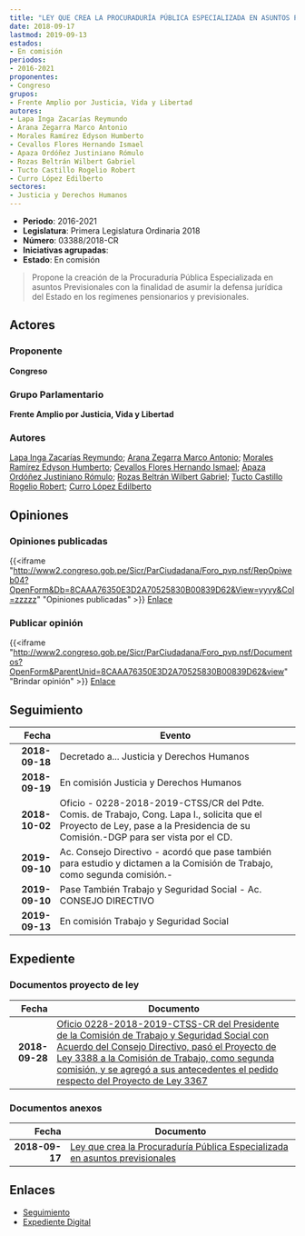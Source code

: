 ```yaml
---
title: "LEY QUE CREA LA PROCURADURÍA PÚBLICA ESPECIALIZADA EN ASUNTOS PREVISIONALES"
date: 2018-09-17
lastmod: 2019-09-13
estados:
- En comisión
periodos:
- 2016-2021
proponentes:
- Congreso
grupos:
- Frente Amplio por Justicia, Vida y Libertad
autores:
- Lapa Inga Zacarías Reymundo
- Arana Zegarra Marco Antonio
- Morales Ramírez Edyson Humberto
- Cevallos Flores Hernando Ismael
- Apaza Ordóñez Justiniano Rómulo
- Rozas Beltrán Wilbert Gabriel
- Tucto Castillo Rogelio Robert
- Curro López Edilberto
sectores:
- Justicia y Derechos Humanos
---
```

- **Periodo**: 2016-2021
- **Legislatura**: Primera Legislatura Ordinaria 2018
- **Número**: 03388/2018-CR
- **Iniciativas agrupadas**: 
- **Estado**: En comisión

> Propone la creación de la Procuraduría Pública Especializada en asuntos Previsionales con la finalidad de asumir la defensa jurídica del Estado en los regímenes pensionarios y previsionales.


## Actores

### Proponente

**Congreso**

### Grupo Parlamentario

**Frente Amplio por Justicia, Vida y Libertad**

### Autores

[Lapa Inga Zacarías Reymundo](mailto:mailto:zlapa@congreso.gob.pe); [Arana Zegarra Marco Antonio](mailto:mailto:marana@congreso.gob.pe); [Morales Ramírez Edyson Humberto](mailto:mailto:emorales@congreso.gob.pe); [Cevallos Flores Hernando Ismael](mailto:mailto:hcevallos@congreso.gob.pe); [Apaza Ordóñez Justiniano Rómulo](mailto:mailto:japaza@congreso.gob.pe); [Rozas Beltrán Wilbert Gabriel](mailto:mailto:wrozas@congreso.gob.pe); [Tucto Castillo Rogelio Robert](mailto:mailto:rtucto@congreso.gob.pe); [Curro López Edilberto](mailto:mailto:ecurro@congreso.gob.pe)

## Opiniones

### Opiniones publicadas

{{<iframe "http://www2.congreso.gob.pe/Sicr/ParCiudadana/Foro_pvp.nsf/RepOpiweb04?OpenForm&Db=8CAAA76350E3D2A70525830B00839D62&View=yyyy&Col=zzzzz" "Opiniones publicadas" >}}
[Enlace](http://www2.congreso.gob.pe/Sicr/ParCiudadana/Foro_pvp.nsf/RepOpiweb04?OpenForm&Db=8CAAA76350E3D2A70525830B00839D62&View=yyyy&Col=zzzzz)

### Publicar opinión

{{<iframe "http://www2.congreso.gob.pe/Sicr/ParCiudadana/Foro_pvp.nsf/Documentos?OpenForm&ParentUnid=8CAAA76350E3D2A70525830B00839D62&view" "Brindar opinión" >}}
[Enlace](http://www2.congreso.gob.pe/Sicr/ParCiudadana/Foro_pvp.nsf/Documentos?OpenForm&ParentUnid=8CAAA76350E3D2A70525830B00839D62&view)


## Seguimiento

| Fecha | Evento |
|------:|--------|
| **2018-09-18** | Decretado a... Justicia y Derechos Humanos |
| **2018-09-19** | En comisión Justicia y Derechos Humanos |
| **2018-10-02** | Oficio - 0228-2018-2019-CTSS/CR del Pdte. Comis. de Trabajo, Cong. Lapa I., solicita que el Proyecto de Ley, pase a la Presidencia de su Comisión.-DGP para ser vista por el CD. |
| **2019-09-10** | Ac. Consejo Directivo - acordó que pase también para estudio y dictamen a la Comisión de Trabajo, como segunda comisión.- |
| **2019-09-10** | Pase También Trabajo y Seguridad Social - Ac. CONSEJO DIRECTIVO |
| **2019-09-13** | En comisión Trabajo y Seguridad Social |

## Expediente

### Documentos proyecto de ley

| Fecha | Documento |
|------:|-----------|
| **2018-09-28** | [Oficio 0228-2018-2019-CTSS-CR del Presidente de la Comisión de Trabajo y Seguridad Social con Acuerdo del Consejo Directivo, pasó el Proyecto de Ley 3388 a la Comisión de Trabajo, como segunda comisión, y se agregó a sus antecedentes el pedido respecto del Proyecto de Ley 3367](http://www.leyes.congreso.gob.pe/Documentos/2016_2021/Consejo_Directivo/Pedidos_Pase_a_Comision/OFICIO-0228-2018-2019-CTSS-CR.pdf) |

### Documentos anexos

| Fecha | Documento |
|------:|-----------|
| **2018-09-17** | [Ley que crea la Procuraduría Pública Especializada en asuntos previsionales](http://www.leyes.congreso.gob.pe/Documentos/2016_2021/Proyectos_de_Ley_y_de_Resoluciones_Legislativas/PL0338820180917..pdf) |

## Enlaces

- [Seguimiento](http://www2.congreso.gob.pe/Sicr/TraDocEstProc/CLProLey2016.nsf/f7fff46988ca05b1052578e100829cc7/f923a978df9abee00525830b0076dc3d?OpenDocument)
- [Expediente Digital](http://www2.congreso.gob.pe/Sicr/TraDocEstProc/CLProLey2016.nsf/f7fff46988ca05b1052578e100829cc7/f923a978df9abee00525830b0076dc3d?OpenDocument&Click=05257FB7005EB655.eb71d0cf91d8294e05256cdf006b5706/$Body/0.1C6C)

